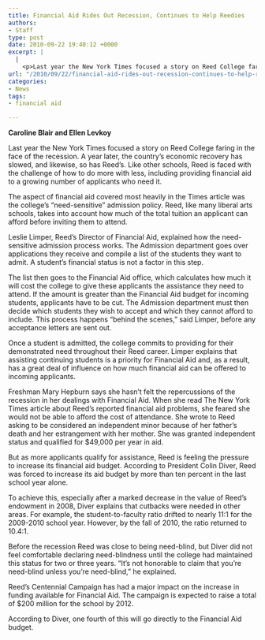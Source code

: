 ```yaml
---
title: Financial Aid Rides Out Recession, Continues to Help Reedies
authors:
- Staff
type: post
date: 2010-09-22 19:40:12 +0000
excerpt: |
  |
    <p>Last year the New York Times focused a story on Reed College faring in the face of the recession. A year later, the country’s economic recovery has slowed, and likewise, so has Reed’s.</p>
url: "/2010/09/22/financial-aid-rides-out-recession-continues-to-help-reedies/"
categories:
- News
tags:
- financial aid

---
```

**Caroline Blair and Ellen Levkoy**

Last year the New York Times focused a story on Reed College faring in the face of the recession. A year later, the country’s economic recovery has slowed, and likewise, so has Reed’s. Like other schools, Reed is faced with the challenge of how to do more with less, including providing financial aid to a growing number of applicants who need it.

The aspect of financial aid covered most heavily in the Times article was the college’s “need-sensitive” admission policy. Reed, like many liberal arts schools, takes into account how much of the total tuition an applicant can afford before inviting them to attend.

Leslie Limper, Reed’s Director of Financial Aid, explained how the need-sensitive admission process works. The Admission department goes over applications they receive and compile a list of the students they want to admit. A student’s financial status is not a factor in this step.

The list then goes to the Financial Aid office, which calculates how much it will cost the college to give these applicants the assistance they need to attend. If the amount is greater than the Financial Aid budget for incoming students, applicants have to be cut. The Admission department must then decide which students they wish to accept and which they cannot afford to include. This process happens “behind the scenes,” said Limper, before any acceptance letters are sent out.

Once a student is admitted, the college commits to providing for their demonstrated need throughout their Reed career. Limper explains that assisting continuing students is a priority for Financial Aid and, as a result, has a great deal of influence on how much financial aid can be offered to incoming applicants.

Freshman Mary Hepburn says she hasn’t felt the repercussions of the recession in her dealings with Financial Aid. When she read The New York Times article about Reed’s reported financial aid problems, she feared she would not be able to afford the cost of attendance. She wrote to Reed asking to be considered an independent minor because of her father’s death and her estrangement with her mother. She was granted independent status and qualified for $49,000 per year in aid.

But as more applicants qualify for assistance, Reed is feeling the pressure to increase its financial aid budget. According to President Colin Diver, Reed was forced to increase its aid budget by more than ten percent in the last school year alone.

To achieve this, especially after a marked decrease in the value of Reed’s endowment in 2008, Diver explains that cutbacks were needed in other areas. For example, the student-to-faculty ratio drifted to nearly 11:1 for the 2009-2010 school year. However, by the fall of 2010, the ratio returned to 10.4:1.

Before the recession Reed was close to being need-blind, but Diver did not feel comfortable declaring need-blindness until the college had maintained this status for two or three years. “It’s not honorable to claim that you’re need-blind unless you’re need-blind,” he explained.

Reed’s Centennial Campaign has had a major impact on the increase in funding available for Financial Aid. The campaign is expected to raise a total of $200 million for the school by 2012.

According to Diver, one fourth of this will go directly to the Financial Aid budget.
